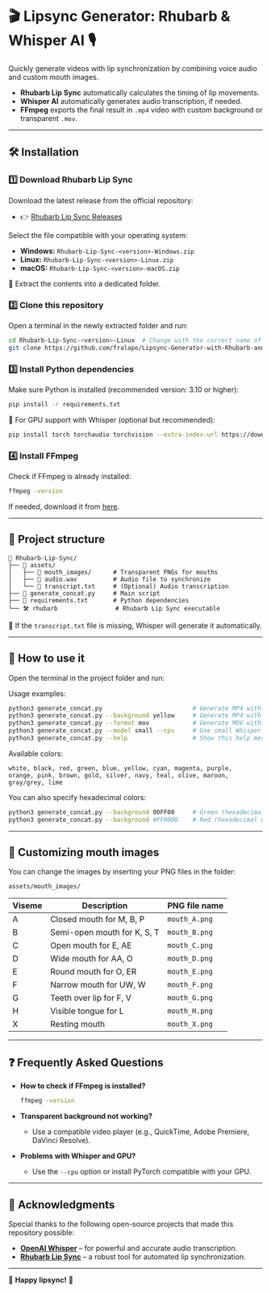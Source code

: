 # 🎬 Lipsync Generator: Rhubarb & Whisper AI 🎙️

Quickly generate videos with lip synchronization by combining voice audio and custom mouth images.

- **Rhubarb Lip Sync** automatically calculates the timing of lip movements.
- **Whisper AI** automatically generates audio transcription, if needed.
- **FFmpeg** exports the final result in `.mp4` video with custom background or transparent `.mov`.

---

## 🛠️ Installation

### 1️⃣ Download Rhubarb Lip Sync
Download the latest release from the official repository:
- 👉 [Rhubarb Lip Sync Releases](https://github.com/DanielSWolf/rhubarb-lip-sync/releases)

Select the file compatible with your operating system:
- **Windows:** `Rhubarb-Lip-Sync-<version>-Windows.zip`
- **Linux:** `Rhubarb-Lip-Sync-<version>-Linux.zip`
- **macOS:** `Rhubarb-Lip-Sync-<version>-macOS.zip`

📌 Extract the contents into a dedicated folder.

### 2️⃣ Clone this repository
Open a terminal in the newly extracted folder and run:
```bash
cd Rhubarb-Lip-Sync-<version>-Linux  # Change with the correct name of your folder
git clone https://github.com/fralapo/Lipsync-Generator-with-Rhubarb-and-Whisper-AI.git
```

### 3️⃣ Install Python dependencies
Make sure Python is installed (recommended version: 3.10 or higher):
```bash
pip install -r requirements.txt
```

📌 For GPU support with Whisper (optional but recommended):
```bash
pip install torch torchaudio torchvision --extra-index-url https://download.pytorch.org/whl/cu118
```

### 4️⃣ Install FFmpeg
Check if FFmpeg is already installed:
```bash
ffmpeg -version
```
If needed, download it from [here](https://ffmpeg.org/download.html).

---

## 📂 Project structure
```
📁 Rhubarb-Lip-Sync/
├── 📁 assets/
│   ├── 📁 mouth_images/      # Transparent PNGs for mouths
│   ├── 🎵 audio.wav          # Audio file to synchronize
│   └── 📜 transcript.txt     # (Optional) Audio transcription
├── 📝 generate_concat.py     # Main script
├── 📜 requirements.txt       # Python dependencies
└── 🛠 rhubarb                # Rhubarb Lip Sync executable
```

📌 If the `transcript.txt` file is missing, Whisper will generate it automatically.

---

## 🚀 How to use it

Open the terminal in the project folder and run:

Usage examples:
```bash
python3 generate_concat.py                         # Generate MP4 with white background
python3 generate_concat.py --background yellow     # Generate MP4 with yellow background
python3 generate_concat.py --format mov            # Generate MOV with transparency
python3 generate_concat.py --model small --cpu     # Use small Whisper model on CPU
python3 generate_concat.py --help                  # Show this help message
```

Available colors:
```
white, black, red, green, blue, yellow, cyan, magenta, purple,
orange, pink, brown, gold, silver, navy, teal, olive, maroon,
gray/grey, lime
```

You can also specify hexadecimal colors:
```bash
python3 generate_concat.py --background 00FF00     # Green (hexadecimal)
python3 generate_concat.py --background #FF0000    # Red (hexadecimal with #)
```

---

## 🎨 Customizing mouth images

You can change the images by inserting your PNG files in the folder:
```
assets/mouth_images/
```

| Viseme | Description | PNG file name |
|--------|-------------|-------------------|
| A | Closed mouth for M, B, P | `mouth_A.png` |
| B | Semi-open mouth for K, S, T | `mouth_B.png` |
| C | Open mouth for E, AE | `mouth_C.png` |
| D | Wide mouth for AA, O | `mouth_D.png` |
| E | Round mouth for O, ER | `mouth_E.png` |
| F | Narrow mouth for UW, W | `mouth_F.png` |
| G | Teeth over lip for F, V | `mouth_G.png` |
| H | Visible tongue for L | `mouth_H.png` |
| X | Resting mouth | `mouth_X.png` |

---

## ❓ Frequently Asked Questions

- **How to check if FFmpeg is installed?**
  ```bash
  ffmpeg -version
  ```

- **Transparent background not working?**
  - Use a compatible video player (e.g., QuickTime, Adobe Premiere, DaVinci Resolve).

- **Problems with Whisper and GPU?**
  - Use the `--cpu` option or install PyTorch compatible with your GPU.

---

## 🙏 **Acknowledgments**

Special thanks to the following open-source projects that made this repository possible:

- [**OpenAI Whisper**](https://github.com/openai/whisper) – for powerful and accurate audio transcription.
- [**Rhubarb Lip Sync**](https://github.com/DanielSWolf/rhubarb-lip-sync) – a robust tool for automated lip synchronization.

---

🎉 **Happy lipsync!** 🚀
